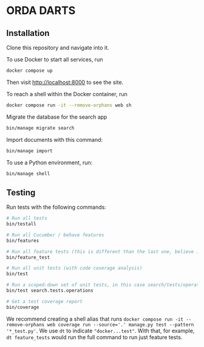# ORDA DARTS

## Installation

Clone this repository and navigate into it.

To use Docker to start all services, run

```sh
docker compose up
```

Then visit <http://localhost:8000> to see the site.

To reach a shell within the Docker container, run

```sh
docker compose run -it --remove-orphans web sh
```

Migrate the database for the search app

```sh
bin/manage migrate search
```

Import documents with this command:

```sh
bin/manage import
```

To use a Python environment, run:

```sh
bin/manage shell
```

## Testing

Run tests with the following commands:

```sh
# Run all tests
bin/testall

# Run all Cucumber / behave features
bin/features

# Run all feature tests (this is different than the last one, believe it or not)
bin/feature_test

# Run all unit tests (with code coverage analysis)
bin/test

# Run a scoped-down set of unit tests, in this case search/tests/operations/*.py
bin/test search.tests.operations

# Get a test coverage report
bin/coverage
```

We recommend creating a shell alias that runs `docker compose run -it --remove-orphans web coverage run --source='.' manage.py test --pattern '*_test.py'`. We use `dt` to indicate `"docker...test"`. With that, for example, `dt feature_tests` would run the full command to run just feature tests.
